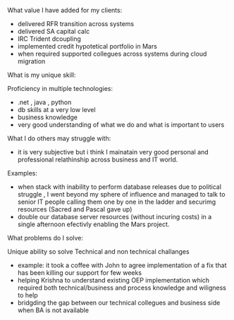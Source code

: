 What value I have added for my clients:


- delivered RFR transition across systems 
- delivered SA capital calc 
- IRC Trident dcoupling 
- implemented credit hypotetical portfolio in Mars
- when required supported collegues across systems during cloud migration

What is my unique skill:

Proficiency in multiple technologies: 
- .net , java , python
- db skills at a very low level
- business knowledge
- very good understanding of what we do and what is important to users


What I do others may struggle with:

- it is very subjective but i think I mainatain very good personal and professional relathinship across business and IT world. 

Examples:

- when stack with inability to perform database releases due to political struggle , I went beyond my sphere of influence and managed to talk to senior IT people calling them one by one in the ladder and securimg resources (Sacred and Pascal gave up)
- double our database server resources (without incuring costs) in a single afternoon efectivly enabling the Mars project.
 
What problems do I solve:

Unique ability so solve Technical and non technical challanges 

- example: it took a coffee with John to agree implementation of a fix that has been killing our support for few weeks 
- helping Krishna to understand existing OEP implementation which required both technical/business and process knowledge and wiligness to help 
- bridgding the gap between our technical collegues and business side  when BA is not available 

